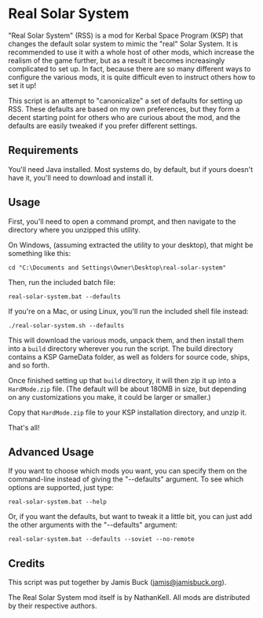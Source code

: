 Real Solar System
=================

"Real Solar System" (RSS) is a mod for Kerbal Space Program (KSP) that changes the default solar system to mimic the "real" Solar System. It is recommended to use it with a whole host of other mods, which increase the realism of the game further, but as a result it becomes increasingly complicated to set up. In fact, because there are so many different ways to configure the various mods, it is quite difficult even to instruct others how to set it up!

This script is an attempt to "canonicalize" a set of defaults for setting up RSS. These defaults are based on my own preferences, but they form a decent starting point for others who are curious about the mod, and the defaults are easily tweaked if you prefer different settings.


Requirements
------------

You'll need Java installed. Most systems do, by default, but if yours doesn't have it, you'll need to download and install it.


Usage
-----

First, you'll need to open a command prompt, and then navigate to the directory where you unzipped this utility.

On Windows, (assuming extracted the utility to your desktop), that might be something like this:

    cd "C:\Documents and Settings\Owner\Desktop\real-solar-system"

Then, run the included batch file:

    real-solar-system.bat --defaults

If you're on a Mac, or using Linux, you'll run the included shell file instead:

    ./real-solar-system.sh --defaults

This will download the various mods, unpack them, and then install them into a `build` directory wherever you run the script. The build directory contains a KSP GameData folder, as well as folders for source code, ships, and so forth.

Once finished setting up that `build` directory, it will then zip it up into a `HardMode.zip` file. (The default will be about 180MB in size, but depending on any customizations you make, it could be larger or smaller.)

Copy that `HardMode.zip` file to your KSP installation directory, and unzip it.

That's all!


Advanced Usage
--------------

If you want to choose which mods you want, you can specify them on the command-line instead of giving the "--defaults" argument. To see which options are supported, just type:

    real-solar-system.bat --help

Or, if you want the defaults, but want to tweak it a little bit, you can just add the other arguments with the "--defaults" argument:

    real-solar-system.bat --defaults --soviet --no-remote


Credits
-------

This script was put together by Jamis Buck (jamis@jamisbuck.org).

The Real Solar System mod itself is by NathanKell. All mods are distributed by their respective authors.
